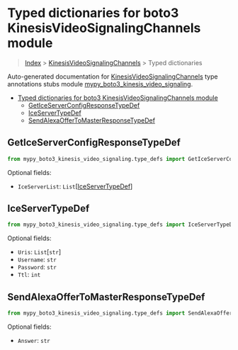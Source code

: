 # Typed dictionaries for boto3 KinesisVideoSignalingChannels module

> [Index](..) > [KinesisVideoSignalingChannels](.) > Typed dictionaries

Auto-generated documentation for
[KinesisVideoSignalingChannels](https://boto3.amazonaws.com/v1/documentation/api/1.17.72/reference/services/kinesis-video-signaling.html#KinesisVideoSignalingChannels)
type annotations stubs module
[mypy_boto3_kinesis_video_signaling](https://pypi.org/project/mypy-boto3-kinesis-video-signaling/).

- [Typed dictionaries for boto3 KinesisVideoSignalingChannels module](#typed-dictionaries-for-boto3-kinesisvideosignalingchannels-module)
  - [GetIceServerConfigResponseTypeDef](#geticeserverconfigresponsetypedef)
  - [IceServerTypeDef](#iceservertypedef)
  - [SendAlexaOfferToMasterResponseTypeDef](#sendalexaoffertomasterresponsetypedef)

## GetIceServerConfigResponseTypeDef

```python
from mypy_boto3_kinesis_video_signaling.type_defs import GetIceServerConfigResponseTypeDef
```

Optional fields:

- `IceServerList`:
  `List`\[[IceServerTypeDef](./type_defs.md#iceservertypedef)\]

## IceServerTypeDef

```python
from mypy_boto3_kinesis_video_signaling.type_defs import IceServerTypeDef
```

Optional fields:

- `Uris`: `List`\[`str`\]
- `Username`: `str`
- `Password`: `str`
- `Ttl`: `int`

## SendAlexaOfferToMasterResponseTypeDef

```python
from mypy_boto3_kinesis_video_signaling.type_defs import SendAlexaOfferToMasterResponseTypeDef
```

Optional fields:

- `Answer`: `str`
